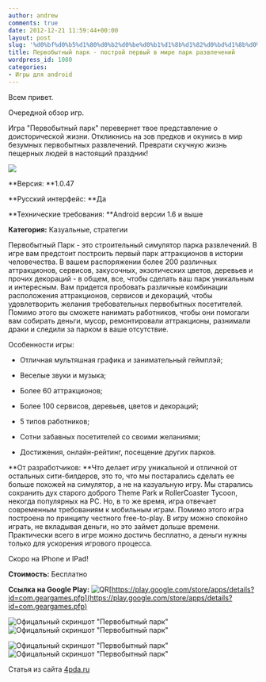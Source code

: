 ```yaml
---
author: andrew
comments: true
date: 2012-12-21 11:59:44+00:00
layout: post
slug: '%d0%bf%d0%b5%d1%80%d0%b2%d0%be%d0%b1%d1%8b%d1%82%d0%bd%d1%8b%d0%b9-%d0%bf%d0%b0%d1%80%d0%ba-%d0%bf%d0%be%d1%81%d1%82%d1%80%d0%be%d0%b9-%d0%bf%d0%b5%d1%80%d0%b2%d1%8b%d0%b9-%d0%b2-%d0%bc%d0%b8%d1%80'
title: Первобытный парк - построй первый в мире парк развлечений
wordpress_id: 1080
categories:
- Игры для android
---
```


Всем привет.





Очередной обзор игр.





Игра "Первобытный парк" перевернет твое представление о доисторической жизни. Откликнись на зов предков и окунись в мир безумных первобытных развлечений. Преврати скучную жизнь пещерных людей в настоящий праздник!





![](http://s.4pda.ru/wp-content/uploads/2012/12/splash_800x480-480x288.jpg)

 <!-- more -->

**Версия: **1.0.47





**Русский интерфейс: **Да





**Технические требования: **Android версии 1.6 и выше





**Категория:** Казуальные, стратегии









Первобытный Парк - это строительный симулятор парка развлечений. В игре вам предстоит построить первый парк аттракционов в истории человечества. В вашем распоряжении более 200 различных аттракционов, сервисов, закусочных, экзотических цветов, деревьев и прочих декораций - в общем, все, чтобы сделать ваш парк уникальным и интересным. Вам придется пробовать различные комбинации расположения аттракционов, сервисов и декораций, чтобы удовлетворить желания требовательных первобытных посетителей. Помимо этого вы сможете нанимать работников, чтобы они помогали вам собирать деньги, мусор, ремонтировали аттракционы, разнимали драки и следили за парком в ваше отсутствие.





Особенности игры:








  * Отличная мультяшная графика и занимательный геймплэй;



  * Веселые звуки и музыка;



  * Более 60 аттракционов;



  * Более 100 сервисов, деревьев, цветов и декораций;



  * 5 типов работников;



  * Сотни забавных посетителей со своими желаниями;



  * Достижения, онлайн-рейтинг, посещение других парков.






**От разработчиков: **Что делает игру уникальной и отличной от остальных сити-билдеров, это то, что мы постарались сделать ее больше похожей на симулятор, а не на казуальную игру. Мы старались сохранить дух старого доброго Theme Park и RollerCoaster Tycoon, некогда популярных на PC. Но, в то же время, игра отвечает современным требованиям к мобильным играм. Помимо этого игра построена по принципу честного free-to-play. В игру можно спокойно играть, не вкладывая деньги, но это займет дольше времени. Практически всего в игре можно достичь бесплатно, а деньги нужны только для ускорения игрового процесса.





Скоро на IPhone и IPad!





**Стоимость:** Бесплатно





**Ссылка на Google Play:** ![QR](http://s.4pda.ru/forum/style_images/1/qr_code.gif)[https://play.google.com/store/apps/details?id=com.geargames.pfp](https://play.google.com/store/apps/details?id=com.geargames.pfp)





  
  






![Офицальный скриншот "Первобытный парк"](http://s.4pda.ru/wp-content/uploads/2012/12/ycrlkibolci-480x288.jpg) 
![Офицальный скриншот "Первобытный парк"](http://s.4pda.ru/wp-content/uploads/2012/12/wyyoyzke5ua-480x288.jpg)



![Офицальный скриншот "Первобытный парк"](http://s.4pda.ru/wp-content/uploads/2012/12/jxoz92ocly0-480x288.jpg)
![Офицальный скриншот "Первобытный парк"](http://s.4pda.ru/wp-content/uploads/2012/12/1hot_i9poxq-480x288.jpg)



Статья из сайта [4pda.ru](http://4pda.ru/2012/12/20/83394/)
